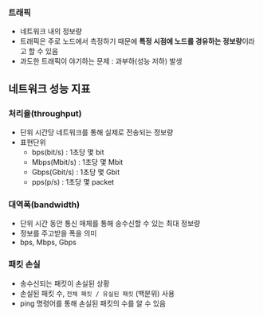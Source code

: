 ### 트래픽
- 네트워크 내의 정보량
- 트래픽은 주로 노드에서 측정하기 때문에 **특정 시점에 노드를 경유하는 정보량**이라고 할 수 있음
- 과도한 트래픽이 야기하는 문제 : 과부하(성능 저하) 발생

## 네트워크 성능 지표
### 처리율(throughput)
- 단위 시간당 네트워크를 통해 실제로 전송되는 정보량
- 표현단위
	- bps(bit/s) : 1초당 몇 bit
	- Mbps(Mbit/s) : 1초당 몇 Mbit
	- Gbps(Gbit/s) : 1초당 몇 Gbit
	- pps(p/s) : 1초당 몇 packet

### 대역폭(bandwidth)
- 단위 시간 동안 통신 매체를 통해 송수신할 수 있는 최대 정보량
- 정보를 주고받을 폭을 의미
- bps, Mbps, Gbps

### 패킷 손실
- 송수신되는 패킷이 손실된 상황
- 손실된 패킷 수, `전체 패킷 / 유실된 패킷` (백분위) 사용
- ping 명령어를 통해 손실된 패킷의 수를 알 수 있음

